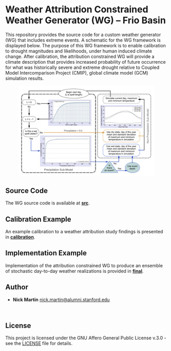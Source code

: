 # Weather Attribution Constrained Weather Generator (WG) – Frio Basin

This repository provides the source code for a custom weather generator (WG) that includes extreme events. A schematic for the WG framework is displayed below. The purpose of this WG framework is to enable calibration to drought magnitudes and likelihoods, under human induced climate change. After calibration, the attribution constrained WG will provide a climate description that provides increased probability of future occurrence for what was historically severe and extreme drought relative to Coupled Model Intercomparison Project (CMIP), global climate model (GCM) simulation results. 
<br/>
<figure>
    <img src="/assets/WG_Framework.png"
         width="1000"
         alt="Weather Generator with Events Schematic">
</figure>


## Source Code

The WG source code is available at [**src**](https://nmartin198.github.io/wattrib_wg_frio/tree/main/src).


## Calibration Example

An example calibration to a weather attribution study findings is presented in [**calibration**](https://nmartin198.github.io/wattrib_wg_frio/tree/main/calibration).


## Implementation Example

Implementation of the attribution constrained WG to produce an ensemble of stochastic day-to-day weather realizations is provided in [**final**](https://nmartin198.github.io/wattrib_wg_frio/tree/main/final).


## Author

* **Nick Martin** nick.martin@alumni.stanford.edu
<br/>

## License

This project is licensed under the GNU Affero General Public License v.3.0 - see the [LICENSE](LICENSE) file for details.
<br/>
